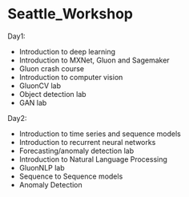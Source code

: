# Seattle_Workshop
Day1:
- Introduction to deep learning
- Introduction to MXNet, Gluon and Sagemaker
- Gluon crash course 
- Introduction to computer vision
- GluonCV lab
- Object detection lab
- GAN lab

Day2:
- Introduction to time series and sequence models
- Introduction to recurrent neural networks
- Forecasting/anomaly detection lab
- Introduction to Natural Language Processing
- GluonNLP lab
- Sequence to Sequence models
- Anomaly Detection

